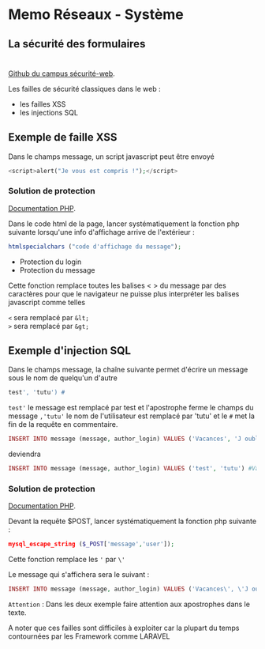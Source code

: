 # Memo Réseaux - Système
## La sécurité des formulaires
#
[Github du campus sécurité-web](https://github.com/campus-digital-grenoble/securite-web).

 Les failles de sécurité classiques dans le web : 
  * les failles XSS
  * les injections SQL 
## Exemple de faille XSS
Dans le champs message, un script javascript peut être envoyé

```php
<script>alert("Je vous est compris !");</script>
```
### Solution de protection 
[Documentation PHP](http://php.net/manual/fr/function.htmlspecialchars.php).

Dans le code html de la page, lancer systématiquement la fonction php suivante lorsqu'une info d'affichage arrive de l'extérieur :
```php
htmlspecialchars ("code d'affichage du message");
```
* Protection du login
* Protection du message

Cette fonction remplace toutes les balises < > du message par des caractères pour que le navigateur ne puisse plus interpréter les balises javascript comme telles

```<``` sera remplacé par ```&lt;```    
```>``` sera remplacé par ```&gt;```
## Exemple d'injection SQL
Dans le champs message, la chaîne suivante permet d'écrire un message sous le nom de quelqu'un d'autre
```php
test', 'tutu') #
```
```test'``` le message est remplacé par test et l'apostrophe ferme le champs du message ```,'tutu'``` le nom de l'utilisateur est remplacé par 'tutu' et le ```#``` met la fin de la requête en commentaire.
```php
INSERT INTO message (message, author_login) VALUES ('Vacances', 'J oublie tout')
```
deviendra
```php
INSERT INTO message (message, author_login) VALUES ('test', 'tutu') #Vacances', 'J oublie tout')
```

### Solution de protection

[Documentation PHP](http://php.net/manual/fr/function.mysql-real-escape-string.php).

Devant la requête $POST, lancer systématiquement la fonction php suivante :
```php
mysql_escape_string ($_POST['message','user']);
``` 
Cette fonction remplace les ```'``` par ```\'```    

Le message qui s'affichera sera le suivant :
```php
INSERT INTO message (message, author_login) VALUES ('Vacances\', \'J oublie tout\')
```
`Attention` : Dans les deux exemple faire attention aux apostrophes dans le texte.

A noter que ces failles sont difficiles à exploiter car la plupart du temps contournées par les Framework comme LARAVEL